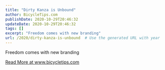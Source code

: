 ```yaml
---
title: "Dirty Kanza is Unbound"
author: BicycleTips.com
publishDate: 2020-10-29T20:46:32
updateDate: 2020-10-29T20:46:32
tags: []
excerpt: "Freedom comes with new branding"
url: /2020/dirty-kanza-is-unbound  # Use the generated URL with year
---
```

<p>Freedom comes with new branding</p> <a href="https://www.bicycletips.com/home/2020/10/dirty-kanza-is-unbound">Read More at www.bicycletips.com</a>
